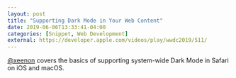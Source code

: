 ```yaml
---
layout: post
title: "Supporting Dark Mode in Your Web Content"
date: 2019-06-06T13:33:41-04:00
categories: [Snippet, Web Development]
external: https://developer.apple.com/videos/play/wwdc2019/511/
---
```

[@xeenon](https://twitter.com/xeenon) covers the basics of supporting system-wide Dark Mode in Safari on iOS and macOS.